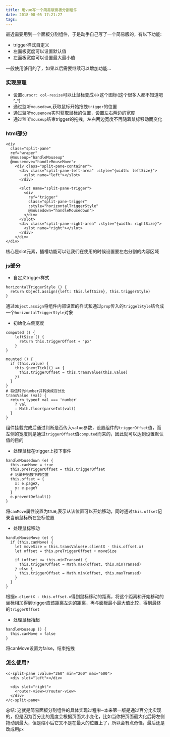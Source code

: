 ```yaml
---
title: 用vue写一个简易版面板分割组件
date: 2018-08-05 17:21:27
tags:
---
```

最近需要用到一个面板分割组件，于是动手自己写了一个简易版的，有以下功能:

- trigger样式自定义
- 左面板宽度可以设置默认值
- 左面板宽度可以设置最大最小值

一般使用够用的了，如果以后需要继续可以增加功能...

### 实现原理

- 设置`cursor: col-resize`可以让鼠标变成↔️这个图标(这个很多人都不知道吧^_^)
- 通过监听`mousedown`,获取鼠标开始拖拽`trigger`的位置
- 通过监听`mousemove`实时获取鼠标的位置，设置左右两边的宽度
- 通过监听`mouseup`结束trigger的拖拽，左右两边宽度不再随着鼠标移动而变化

### html部分
```
<div 
  class="split-pane" 
  ref="wraper"
  @mouseup="handleMouseup"
  @mousemove="handleMouseMove">
    <div class="split-pane-container">
      <div class="split-pane-left-area" :style="{width: leftSize}">
        <slot name="left"></slot>
      </div>
    
      <slot name="split-pane-trigger">
        <div 
          ref="trigger"
          class="split-pane-trigger"
          :style="horizontalTriggerStyle"
          @mousedown="handleMousedown">
        </div>
      </slot>
      <div class="split-pane-right-area" :style="{width: rightSize}">
        <slot name="right"></slot>
      </div>
    </div>
</div>
```
核心是slot元素，插槽功能可以让我们在使用的时候设置要左右分割的内容区域

### js部分

- 自定义trigger样式
```
horizontalTriggerStyle () {
  return Object.assign({left: this.leftSize}, this.triggerStyle)
}
```
通过`Object.assign`将组件内部设置的样式和通过`prop`传入的`triggelStyle`结合成一个`horizontalTriggerStyle`对象

- 初始化左侧宽度
```
computed () {
    leftSize () {
      return this.triggerOffset + 'px'
    }
}
```

```
mounted () {
  if (this.value) {
    this.$nextTick(() => {
      this.triggerOffset = this.transValue(this.value)
    })
  }   
}
# 将值转为Number并转换成百分比
transValue (val) {
  return typeof val === 'number'
    ? val
    : Math.floor(parseInt(val))
  }
}
```

组件挂载完成后通过判断是否传入`value`参数，设置组件的`triggerOffset`值，而左侧的宽度则是通过`triggerOffset`值`computed`而来的，因此就可以达到设置默认值的目的

- 处理鼠标在trigger上按下事件
```
handleMousedown (e) {
  this.canMove = true
  this.preTriggerOffset = this.triggerOffset
  # 记录开始按下的位置
  this.offset = {
    x: e.pageX,
    y: e.pageY
  }
  e.preventDefault()
}
```
将`canMove`属性设置为true,表示从该位置可以开始移动，同时通过`this.offset`记录当前鼠标所在坐标位置
- 处理鼠标移动
```
handleMouseMove (e) {
  if (this.canMove) {
    let moveSize = this.transValue(e.clientX - this.offset.x)
    let offset = this.preTriggerOffset + moveSize

    if (offset <= this.minTransed) {
      this.triggerOffset = Math.max(offset, this.minTransed)
    } else {
      this.triggerOffset = Math.min(offset, this.maxTransed)
    }
  }
}
```
根据`e.clientX - this.offset.x`得到鼠标移动的距离，将这个距离和开始移动的坐标相加得到trigger应该距离左边的距离，再与面板最小最大值比较，得到最终的`triggerOffset`
- 处理鼠标抬起
```
handleMouseup () {
  this.canMove = false
}
```
将canMove设置为false，结束拖拽

### 怎么使用?
```
<c-split-pane :value="260" min="260" max="600">
  <div slot="left"></div>

  <div slot="right">
    <router-view></router-view>
  </div>
</c-split-pane>
```

总结: 这就是简易面板分割组件的具体实现过程啦~本来第一版是通过百分比实现的，但是因为百分比的宽度会根据页面大小变化，比如当你把页面最大化后将左侧拖动到最大，但是缩小后它又不是在最大的位置上了，所以会有点奇怪，最后还是改成用`px`